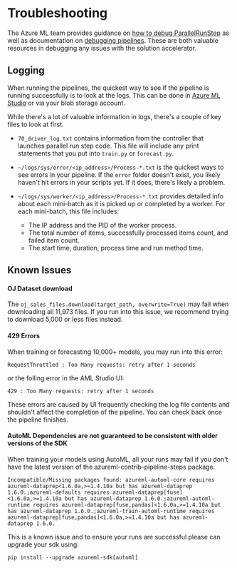 # Troubleshooting

The Azure ML team provides guidance on [how to debug ParallelRunStep](https://docs.microsoft.com/en-us/azure/machine-learning/how-to-debug-parallel-run-step) as well as documentation on [debugging pipelines](https://docs.microsoft.com/en-us/azure/machine-learning/how-to-debug-pipelines#testing-scripts-locally). These are both valuable resources in debugging any issues with the solution accelerator.

## Logging

When running the pipelines, the quickest way to see if the pipeline is running successfully is to look at the logs. This can be done in [Azure ML Studio](https://ml.azure.com) or via your blob storage account.

While there's a lot of valuable information in logs, there's a couple of key files to look at first.

- ```70_driver_log.txt``` contains information from the controller that launches parallel run step code. This file will include any print statements that you put into ```train.py``` or ```forecast.py```.

- ```~/logs/sys/error/<ip_address>/Process-*.txt``` is the quickest ways to see errors in your pipeline. If the ```error``` folder doesn't exist, you likely haven't hit errors in your scripts yet. If it does, there's likely a problem.

- ```~/logs/sys/worker/<ip_address>/Process-*.txt``` provides detailed info about each mini-batch as it is picked up or completed by a worker. For each mini-batch, this file includes:
  - The IP address and the PID of the worker process.
  - The total number of items, successfully processed items count, and failed item count.
  - The start time, duration, process time and run method time.

## Known Issues

#### OJ Dataset download

The ```oj_sales_files.download(target_path, overwrite=True)``` may fail when downloading all 11,973 files. If you run into this issue, we recommend trying to download 5,000 or less files instead.

#### 429 Errors

 When training or forecasting 10,000+ models, you may run into this error:

 ```
 RequestThrottled : Too Many requests: retry after 1 seconds
 ```

  or the folling error in the AML Studio UI:

  ```
  429 : Too Many requests: retry after 1 seconds
  ```

These errors are caused by UI frequently checking the log file contents and shouldn't affect the completion of the pipeline. You can check back once the pipeline finishes.

#### AutoML Dependencies are not guaranteed to be consistent with older versions of the SDK
When training your models using AutoML, all your runs may fail if you don't have the latest version of the  azureml-contrib-pipeline-steps package.

```
Incompatible/Missing packages found: azureml-automl-core requires azureml-dataprep<1.6.0a,>=1.4.10a but has azureml-dataprep 1.6.0.;azureml-defaults requires azureml-dataprep[fuse]<1.6.0a,>=1.4.10a but has azureml-dataprep 1.6.0.;azureml-automl-runtime requires azureml-dataprep[fuse,pandas]<1.6.0a,>=1.4.10a but has azureml-dataprep 1.6.0.;azureml-train-automl-runtime requires azureml-dataprep[fuse,pandas]<1.6.0a,>=1.4.10a but has azureml-dataprep 1.6.0.
```

This is a known issue and to ensure your runs are successful please can upgrade your sdk using: 

```
pip install --upgrade azureml-sdk[automl]
```
